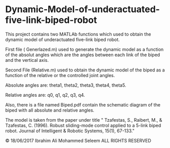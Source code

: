 # Dynamic-Model-of-underactuated-five-link-biped-robot
This project contains two MATLAb functions which used to obtain the dynamic model of underactuated five-link biped robot.

First file ( Generlazed.m) used to generate the dynamic model as a function of the absolut angles which are the angles between each link of the biped and the vertical axis.

Second File (Relative.m) used to obtain the dynamic model of the biped as a function of the relative or the controlled joint angles.

Absolute angles are: theta1, theta2, theta3, theta4, theta5.

Relative angles are: q0, q1, q2, q3, q4.

Also, there is a file named Biped.pdf contain the schematic diagram of the biped with all absolute and relative angles.

The model is taken from the paper under title " Tzafestas, S., Raibert, M., & Tzafestas, C. (1996). Robust sliding-mode control applied to a 5-link biped robot. Journal of Intelligent & Robotic Systems, 15(1), 67-133."

© 18/06/2017 Ibrahim Ali Mohammed Seleem ALL RIGHTS RESERVED
